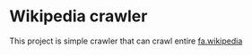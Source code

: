 # Wikipedia crawler

This project is simple crawler that can crawl entire [fa.wikipedia](https://fa.wikipedia.org/)